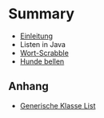 # Summary

* [Einleitung](README.md)
* Listen in Java
* [Wort-Scrabble](chapter1.md)
* [Hunde bellen](hunde-bellen.md)

## Anhang

* [Generische Klasse List](anhang/liste.md)

